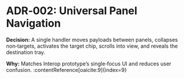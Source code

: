 # ADR‑002: Universal Panel Navigation

**Decision:** A single handler moves payloads between panels, collapses non‑targets, activates the target chip, scrolls into view, and reveals the destination tray.

**Why:** Matches Interop prototype’s single‑focus UI and reduces user confusion. :contentReference[oaicite:9]{index=9}
